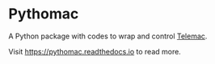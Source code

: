 # Pythomac

A Python package with codes to wrap and control [Telemac](http://www.opentelemac.org/).

Visit https://pythomac.readthedocs.io to read more.


